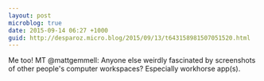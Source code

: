 ```yaml
---
layout: post
microblog: true
date: 2015-09-14 06:27 +1000
guid: http://desparoz.micro.blog/2015/09/13/t643158981507051520.html
---
```

Me too! MT @mattgemmell: Anyone else weirdly fascinated by screenshots of other people's computer workspaces? Especially workhorse app(s).
